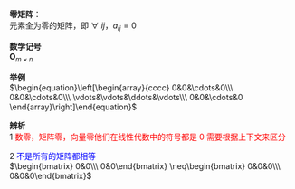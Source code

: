 **零矩阵**：  
元素全为零的矩阵，即 $\forall\ ij，a_{ij}=0$  
  
**数学记号**  
$\mathbf O_{m\times n}$  
  
**举例**  
$\begin{equation}\left[\begin{array}{cccc}  
0&0&\cdots&0\\\  
0&0&\cdots&0\\\  
\vdots&\vdots&\ddots&\vdots\\\  
0&0&\cdots&0  
\end{array}\right]\end{equation}$  
  
**辨析**  
1 <font color=red>数零，矩阵零，向量零他们在线性代数中的符号都是 $0$ 需要根据上下文来区分</font>  
  
2 <font color=blue>不是所有的矩阵都相等</font>  
$\begin{bmatrix}  
0&0\\\  
0&0\end{bmatrix}  
\neq\begin{bmatrix}  
0&0&0\\\  
0&0&0\end{bmatrix}$  
